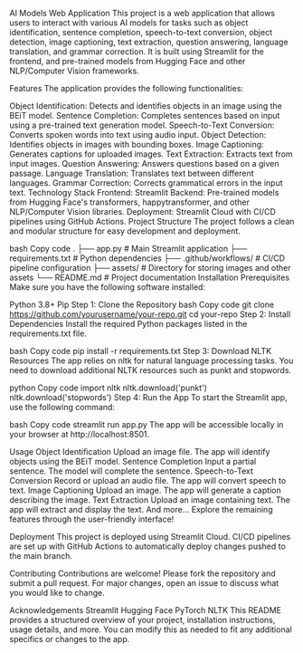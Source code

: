 AI Models Web Application
This project is a web application that allows users to interact with various AI models for tasks such as object identification, sentence completion, speech-to-text conversion, object detection, image captioning, text extraction, question answering, language translation, and grammar correction. It is built using Streamlit for the frontend, and pre-trained models from Hugging Face and other NLP/Computer Vision frameworks.

Features
The application provides the following functionalities:

Object Identification: Detects and identifies objects in an image using the BEiT model.
Sentence Completion: Completes sentences based on input using a pre-trained text generation model.
Speech-to-Text Conversion: Converts spoken words into text using audio input.
Object Detection: Identifies objects in images with bounding boxes.
Image Captioning: Generates captions for uploaded images.
Text Extraction: Extracts text from input images.
Question Answering: Answers questions based on a given passage.
Language Translation: Translates text between different languages.
Grammar Correction: Corrects grammatical errors in the input text.
Technology Stack
Frontend: Streamlit
Backend: Pre-trained models from Hugging Face's transformers, happytransformer, and other NLP/Computer Vision libraries.
Deployment: Streamlit Cloud with CI/CD pipelines using GitHub Actions.
Project Structure
The project follows a clean and modular structure for easy development and deployment.

bash
Copy code
.
├── app.py                  # Main Streamlit application
├── requirements.txt        # Python dependencies
├── .github/workflows/      # CI/CD pipeline configuration
├── assets/                 # Directory for storing images and other assets
└── README.md               # Project documentation
Installation
Prerequisites
Make sure you have the following software installed:

Python 3.8+
Pip
Step 1: Clone the Repository
bash
Copy code
git clone https://github.com/yourusername/your-repo.git
cd your-repo
Step 2: Install Dependencies
Install the required Python packages listed in the requirements.txt file.

bash
Copy code
pip install -r requirements.txt
Step 3: Download NLTK Resources
The app relies on nltk for natural language processing tasks. You need to download additional NLTK resources such as punkt and stopwords.

python
Copy code
import nltk
nltk.download('punkt')
nltk.download('stopwords')
Step 4: Run the App
To start the Streamlit app, use the following command:

bash
Copy code
streamlit run app.py
The app will be accessible locally in your browser at http://localhost:8501.

Usage
Object Identification
Upload an image file.
The app will identify objects using the BEiT model.
Sentence Completion
Input a partial sentence.
The model will complete the sentence.
Speech-to-Text Conversion
Record or upload an audio file.
The app will convert speech to text.
Image Captioning
Upload an image.
The app will generate a caption describing the image.
Text Extraction
Upload an image containing text.
The app will extract and display the text.
And more...
Explore the remaining features through the user-friendly interface!

Deployment
This project is deployed using Streamlit Cloud. CI/CD pipelines are set up with GitHub Actions to automatically deploy changes pushed to the main branch.

Contributing
Contributions are welcome! Please fork the repository and submit a pull request. For major changes, open an issue to discuss what you would like to change.


Acknowledgements
Streamlit
Hugging Face
PyTorch
NLTK
This README provides a structured overview of your project, installation instructions, usage details, and more. You can modify this as needed to fit any additional specifics or changes to the app.
